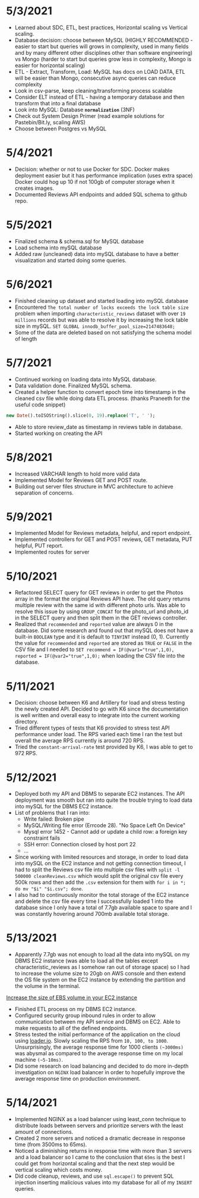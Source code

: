 # 5/3/2021

- Learned about SDC, ETL, best practices, Horizontal scaling vs Vertical scaling.
- Database decision: choose between MySQL (HIGHLY RECOMMENDED - easier to start but queries will grows in complexity, used in many fields and by many different other disciplines other than software engineering) vs Mongo (harder to start but queries grow less in complexity, Mongo is easier for horizontal scaling)
- ETL - Extract, Transform, Load: MySQL has docs on LOAD DATA, ETL will be easier than Mongo, consecutive async queries can reduce complexity
- Look in csv-parse, keep cleaning/transforming process scalable
- Consider ELT instead of ETL - having a temporary database and then transform that into a final database
- Look into MySQL: Database **`normalization`** (3NF)
- Check out System Design Primer (read example solutions for Pastebin/Bit.ly, scaling AWS)
- Choose between Postgres vs MySQL

# 5/4/2021

- Decision: whether or not to use Docker for SDC. Docker makes deployment easier but it has performance implication (uses extra space) Docker could hog up 10 if not 100gb of computer storage when it creates images.
- Documented Reviews API endpoints and added SQL schema to github repo.

# 5/5/2021

- Finalized schema & schema.sql for MySQL database
- Load schema into mySQL database
- Added raw (uncleaned) data into mySQL database to have a better visualization and started doing some queries.

# 5/6/2021

- Finished cleaning up dataset and started loading into mySQL database
- Encountered `The total number of locks exceeds the lock table size` problem when importing `characteristic_reviews` dataset with over `19 millions` records but was able to resolve it by increasing the lock table size in mySQL. `SET GLOBAL innodb_buffer_pool_size=2147483648;`
- Some of the data are deleted based on not satisfying the schema model of length

# 5/7/2021

- Continued working on loading data into MySQL database.
- Data validation done. Finalized MySQL schema.
- Created a helper function to convert epoch time into timestamp in the cleaned csv file while doing data ETL process. (thanks Praneeth for the useful code snippet)

```sql
new Date().toISOString().slice(0, 19).replace('T', ' ');
```

- Able to store review_date as timestamp in reviews table in database.
- Started working on creating the API

# 5/8/2021

- Increased VARCHAR length to hold more valid data
- Implemented Model for Reviews GET and POST route.
- Building out server files structure in MVC architecture to achieve separation of concerns.

# 5/9/2021

- Implemented Model for Reviews metadata, helpful, and report endpoint.
- Implemented controllers for GET and POST reviews, GET metadata, PUT helpful, PUT report.
- Implemented routes for server

# 5/10/2021

- Refactored SELECT query for GET reviews in order to get the Photos array in the format the original Reviews API have. The old query returns multiple review with the same id with different photo urls. Was able to resolve this issue by using `GROUP_CONCAT` for the photo_url and photo_id in the SELECT query and then split them in the GET reviews controller.
- Realized that `recommended` and `reported` value are always 0 in the database. Did some research and found out that mySQL does not have a built-in `BOOLEAN` type and it is default to `TINYINT` instead (0, 1). Currently the value for `recommended` and `reported` are stored as `TRUE` or `FALSE` in the CSV file and I needed to `SET recommend = IF(@var1="true",1,0), reported = IF(@var2="true",1,0);` when loading the CSV file into the database.

# 5/11/2021

- Decision: choose between K6 and Artillery for load and stress testing the newly created API. Decided to go with K6 since the documentation is well written and overall easy to integrate into the current working directory.
- Tried different types of tests that K6 provided to stress test API performance under load. The RPS varied each time I ran the test but overall the average RPS currently is around 720 RPS.
- Tried the `constant-arrival-rate` test provided by K6, I was able to get to 972 RPS.

# 5/12/2021

- Deployed both my API and DBMS to separate EC2 instances. The API deployment was smooth but ran into quite the trouble trying to load data into mySQL for the DBMS EC2 instance.
- List of problems that I ran into:
  - Write failed: Broken pipe
  - MySQL/Writing file error (Errcode 28). "No Space Left On Device"
  - Mysql error 1452 - Cannot add or update a child row: a foreign key constraint fails
  - SSH error: Connection closed by host port 22
  - ...
- Since working with limited resources and storage, in order to load data into mySQL on the EC2 instance and not getting connection timeout, I had to split the Reviews csv file into multiple csv files with `split -l 500000 cleanReviews.csv` which would split the original csv file every 500k rows and then add the `.csv` extension for them with `for i in *; do mv "$i" "$i.csv"; done`.
- I also had to continuously monitor the total storage of the EC2 instance and delete the csv file every time I successfully loaded 1 into the database since I only have a total of 7.7gb available space to spare and I was constantly hovering around 700mb available total storage.

# 5/13/2021

- Apparently 7.7gb was not enough to load all the data into mySQL on my DBMS EC2 instance (was able to load all the tables except characteristic_reviews as I somehow ran out of storage space) so I had to increase the volume size to 20gb on AWS console and then extend the OS file system on the EC2 instance by extending the partition and the volume in the terminal.

[Increase the size of EBS volume in your EC2 instance](https://medium.com/@m.yunan.helmy/increase-the-size-of-ebs-volume-in-your-ec2-instance-3859e4be6cb7)

- Finished ETL process on my DBMS EC2 instance.
- Configured security group inbound rules in order to allow communication between my API service and DBMS on EC2. Able to make requests to all of the defined endpoints.
- Stress tested the initial performance of the application on the cloud using [loader.io](http://loader.io). Slowly scaling the RPS from `10, 100, to 1000`. Unsurprisingly, the average response time for 1000 clients `(~3000ms)` was abysmal as compared to the average response time on my local machine `(~5-10ms)`.
- Did some research on load balancing and decided to do more in-depth investigation on `NGINX` load balancer in order to hopefully improve the average response time on production environment.

# 5/14/2021

- Implemented NGINX as a load balancer using least_conn technique to distribute loads between servers and prioritize servers with the least amount of connections.
- Created 2 more servers and noticed a dramatic decrease in response time (from 3500ms to 65ms).
- Noticed a diminishing returns in response time with more than 3 servers and a load balancer so I came to the conclusion that `65ms` is the best I could get from horizontal scaling and that the next step would be vertical scaling which costs money.
- Did code cleanup, reviews, and use `sql.escape()` to prevent SQL injection inserting malicious values into my database for all of my `INSERT` queries.
